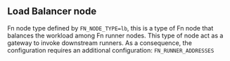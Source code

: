 ## Load Balancer node

Fn node type defined by `FN_NODE_TYPE=lb`, this is a type of Fn node that balances the workload among Fn runner nodes.
This type of node act as a gateway to invoke downstream runners. As a consequence, the configuration requires an additional configuration: `FN_RUNNER_ADDRESSES`